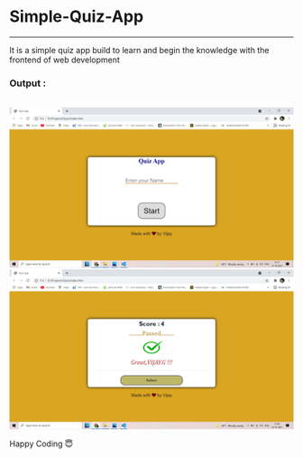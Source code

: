 ﻿# Simple-Quiz-App
<hr/>
<p>It is a simple quiz app build to learn and begin the knowledge with the frontend of web development
 <h3>Output : </h3><br/>
 <img src="Screenshots/2021-10-14.png">
 <img src="Screenshots/2021-10-14 (1).png">
 <p>Happy Coding 😇
